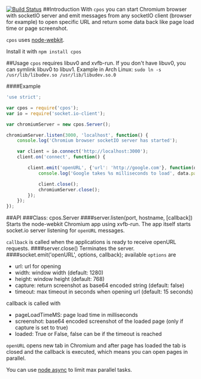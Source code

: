 [![Build Status](https://travis-ci.org/nacholibre/cpos.svg?branch=master)](https://travis-ci.org/nacholibre/cpos)
##Introduction
With `cpos` you can start Chromium browser with socketIO server and emit messages from any socketIO client (browser for example) to open specific URL and return some data back like page load time or page screenshot.

`cpos` uses [node-webkit](https://github.com/rogerwang/node-webkit).

Install it with `npm install cpos`

##Usage
`cpos` requires libuv0 and xvfb-run. If you don't have libuv0, you can symlink libuv0 to libuv1. Example in Arch Linux: `sudo ln -s /usr/lib/libudev.so /usr/lib/libudev.so.0`

####Example
```javascript
'use strict';

var cpos = require('cpos');
var io = require('socket.io-client');

var chromiumServer = new cpos.Server();

chromiumServer.listen(3000, 'localhost', function() {
    console.log('Chromium browser socketIO server has started');

    var client = io.connect('http://localhost:3000');
    client.on('connect', function() {

        client.emit('openURL', {'url': 'http://google.com'}, function(data) {
            console.log('Google takes %s milliseconds to load', data.pageLoadTimeMS);

            client.close();
            chromiumServer.close();
        });
    });
});
```
##API
###Class: cpos.Server
####server.listen(port, hostname, [callback])
Starts the node-webkit Chromium app using xvfb-run. The app itself starts socket.io server listening for `openURL` messages.

`callback` is called when the applications is ready to receive openURL requests.
####server.close()
Terminates the server.
####socket.emit('openURL', options, callback);
available `options` are 
- url: url for opening
- width: window width (default: 1280)
- height: window height (default: 768)
- capture: return screenshot as base64 encoded string (default: false)
- timeout: max timeout in seconds when opening url (default: 15 seconds)

callback is called with
- pageLoadTimeMS: page load time in milliseconds
- screenshot: base64 encoded screenshot of the loaded page (only if capture is set to true)
- loaded: True or False, false can be if the timeout is reached

`openURL` opens new tab in Chromium and after page has loaded the tab is closed and the callback is executed, which means you can open pages in parallel.

You can use [node async](https://github.com/caolan/async) to limit max parallel tasks.
